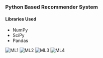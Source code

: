 ### Python Based Recommender System

#### Libraries Used

- NumPy
- SciPy
- Pandas

![ML1](https://raw.github.com/ajayk800/Python-Projects/master/Machine_Learning_Fundamentals/Recommender_systems/images/ml1.png)
![ML2](https://raw.github.com/ajayk800/Python-Projects/master/Machine_Learning_Fundamentals/Recommender_systems/images/ml2.png)
![ML3](https://raw.github.com/ajayk800/Python-Projects/master/Machine_Learning_Fundamentals/Recommender_systems/images/ml3.png)
![ML4](https://raw.github.com/ajayk800/Python-Projects/master/Machine_Learning_Fundamentals/Recommender_systems/images/ml4.png)

